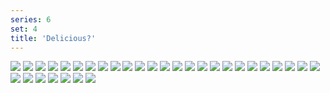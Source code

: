 ```yaml
---
series: 6
set: 4
title: 'Delicious?'
---
```


![](../../../../assets/great/part-4/great104.jpg)
![](../../../../assets/great/part-4/great105.jpg)
![](../../../../assets/great/part-4/great106.jpg)
![](../../../../assets/great/part-4/great107.jpg)
![](../../../../assets/great/part-4/great108.jpg)
![](../../../../assets/great/part-4/great109.jpg)
![](../../../../assets/great/part-4/great110.jpg)
![](../../../../assets/great/part-4/great111.jpg)
![](../../../../assets/great/part-4/great112.jpg)
![](../../../../assets/great/part-4/great113.jpg)
![](../../../../assets/great/part-4/great114.jpg)
![](../../../../assets/great/part-4/great115.jpg)
![](../../../../assets/great/part-4/great116.jpg)
![](../../../../assets/great/part-4/great117.jpg)
![](../../../../assets/great/part-4/great118.jpg)
![](../../../../assets/great/part-4/great119.jpg)
![](../../../../assets/great/part-4/great120.jpg)
![](../../../../assets/great/part-4/great121.jpg)
![](../../../../assets/great/part-4/great122.jpg)
![](../../../../assets/great/part-4/great123.jpg)
![](../../../../assets/great/part-4/great124.jpg)
![](../../../../assets/great/part-4/great125.jpg)
![](../../../../assets/great/part-4/great126.jpg)
![](../../../../assets/great/part-4/great127.jpg)
![](../../../../assets/great/part-4/great128.jpg)
![](../../../../assets/great/part-4/great129.jpg)
![](../../../../assets/great/part-4/great130.jpg)
![](../../../../assets/great/part-4/great131.jpg)
![](../../../../assets/great/part-4/great132.jpg)
![](../../../../assets/great/part-4/great133.jpg)
![](../../../../assets/great/part-4/great134.jpg)
![](../../../../assets/great/part-4/great135.jpg)